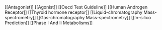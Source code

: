 [[Antagonist]]
[[Agonist]]
[[Oecd Test Guideline]]
[[Human Androgen Receptor]]
[[Thyroid hormone receptor]]
[[Liquid-chromatography Mass-spectrometry]]
[[Gas-chromatography Mass-spectrometry]]
[[In-silico Prediction]]
[[Phase I And Ii Metabolisms]]
